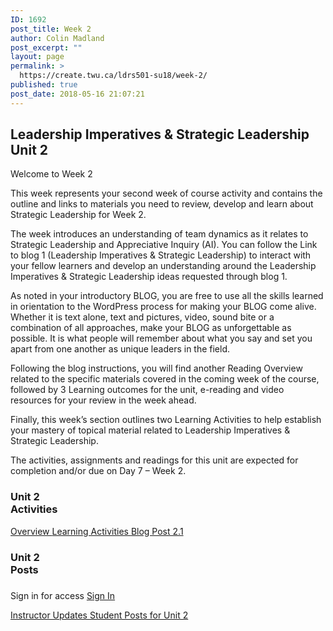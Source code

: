 ```yaml
---
ID: 1692
post_title: Week 2
author: Colin Madland
post_excerpt: ""
layout: page
permalink: >
  https://create.twu.ca/ldrs501-su18/week-2/
published: true
post_date: 2018-05-16 21:07:21
---
```

<!--themify_builder_static-->

<h2>Leadership Imperatives & Strategic Leadership<br/>Unit 2</h2>

Welcome to Week 2

This week represents your second week of course activity and contains the outline and links to materials you need to review, develop and learn about Strategic Leadership for Week 2. 

The week introduces an understanding of team dynamics as it relates to Strategic Leadership and Appreciative Inquiry (AI). You can follow the Link to blog 1 (Leadership Imperatives &#038; Strategic Leadership) to interact with your fellow learners and develop an understanding around the Leadership Imperatives &#038; Strategic Leadership ideas requested through blog 1.

As noted in your introductory BLOG, you are free to use all the skills learned in orientation to the WordPress process for making your BLOG come alive. Whether it is text alone, text and pictures, video, sound bite or a combination of all approaches, make your BLOG as unforgettable as possible. It is what people will remember about what you say and set you apart from one another as unique leaders in the field.

Following the blog instructions, you will find another Reading Overview related to the specific materials covered in the coming week of the course, followed by 3 Learning outcomes for the unit, e-reading and video resources for your review in the week ahead.

Finally, this week&#8217;s section outlines two Learning Activities to help establish your mastery of topical material related to Leadership Imperatives &#038; Strategic Leadership.

The activities, assignments and readings for this unit are expected for completion and/or due on Day 7 &#8211; Week 2.

<h3>Unit 2<br/>Activities</h3>

<a href="https://create.twu.ca/ldrs501-su18/unit-2/"> Overview </a> <a href="https://create.twu.ca/ldrs501-su18/unit-2-learning-activity-learning-notes/"> Learning Activities </a> <a href="https://create.twu.ca/ldrs501-su18/week-2-blog-1-leadership-imperatives-strategic-leadership/"> Blog Post 2.1 </a>

<h3>Unit 2<br/>Posts</h3>

<h3></h3>

Sign in for access 
 <a href="https://create.twu.ca/wp-login"> Sign In </a>

<a href="https://create.twu.ca/ldrs501-su18/category/u2-updates"> Instructor Updates </a> <a href="https://create.twu.ca/ldrs501-su18/unit-2-learning-activity-learning-notes/"> Student Posts for Unit 2 </a><!--/themify_builder_static-->